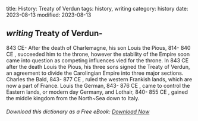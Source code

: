 title: History: Treaty of Verdun
tags: history, writing
category: history
date: 2023-08-13
modified: 2023-08-13

## _writing_ Treaty of Verdun-
843 CE-
After the death of Charlemagne, his
son Louis the Pious, 814-
840 CE
, succeeded him to the throne,
however the stability of the Empire soon came into question as
competing influences vied for the throne. In 843 CE
 after the
death Louis the Pious, his three sons signed the
Treaty of Verdun, an agreement to divide the Carolingian Empire into
three major sections. Charles the Bald, 843-
877 CE
, ruled the
western Frankish lands, which are now a part of France. Louis the
German, 843-
876 CE
, came to control the Eastern lands, or modern
day Germany, and Lothair, 840-
855 CE
, gained the middle
kingdom from the North~Sea down to Italy.


###### Download *this* dictionary as a Free eBook: [Download Now]({static}static/SerfHistoryDictionary.pdf)

